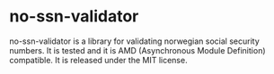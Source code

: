 # no-ssn-validator

no-ssn-validator is a library for validating norwegian social security numbers.
It is tested and it is AMD (Asynchronous Module Definition) compatible. It is
released under the MIT license.
